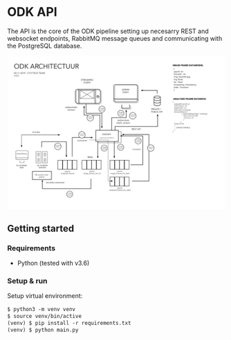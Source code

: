 # ODK API

The API is the core of the ODK pipeline setting up necesarry REST and websocket endpoints, RabbitMQ message queues and communicating with the PostgreSQL database.

![architecture](../images/odk-stack-architecture.png)


## Getting started

### Requirements

- Python (tested with v3.6)

### Setup & run

Setup virtual environment:
```
$ python3 -m venv venv
$ source venv/bin/active
(venv) $ pip install -r requirements.txt
(venv) $ python main.py
```